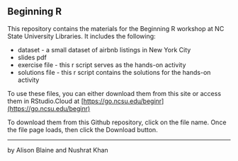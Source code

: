 ## Beginning R


This repository contains the materials for the Beginning R workshop at NC State University Libraries. It includes the following: 

* dataset - a small dataset of airbnb listings in New York City
* slides pdf
* exercise file - this r script serves as the hands-on activity
* solutions file - this r script contains the solutions for the hands-on activity

To use these files, you can either download them from this site or access them in RStudio.Cloud at [https://go.ncsu.edu/beginr](https://go.ncsu.edu/beginr)

To download them from this Github repository, click on the file name. Once the file page loads, then click the Download button.


----
by Alison Blaine and Nushrat Khan
